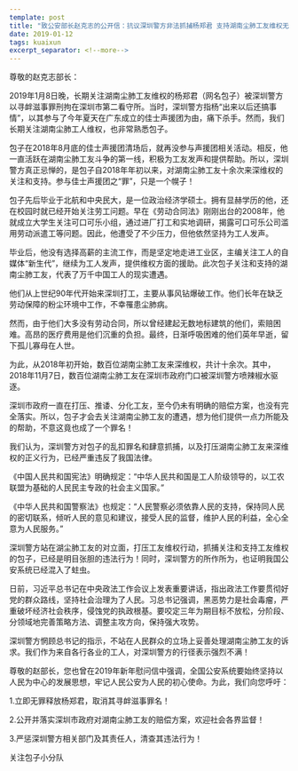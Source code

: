 ```yaml
---
template: post
title: "致公安部长赵克志的公开信：抗议深圳警方非法抓捕杨郑君 支持湖南尘肺工友维权无罪"
date: 2019-01-12
tags: kuaixun
excerpt_separator: <!--more-->
---
```


尊敬的赵克志部长：

2019年1月8日晚，长期关注湖南尘肺工友维权的杨郑君（网名包子）被深圳警方以寻衅滋事罪刑拘在深圳市第二看守所。当时，深圳警方指杨“出来以后还搞事情”，以其参与了今年夏天在广东成立的佳士声援团为由，痛下杀手。然而，我们长期关注湖南尘肺工人维权，也非常熟悉包子。

包子在2018年8月底的佳士声援团清场后，就再没参与声援团相关活动。相反，他一直活跃在湖南尘肺工友斗争的第一线，积极为工友发声和提供帮助。所以，深圳警方真正忌惮的，是包子自2018年年初以来，对湖南尘肺工友十余次来深维权的关注和支持。参与佳士声援团之“罪”，只是一个幌子！

包子先后毕业于北航和中央民大，是一位政治经济学硕士。拥有显赫学历的他，还在校园时就已经开始关注劳工问题。早在《劳动合同法》刚刚出台的2008年，他就成立大学生关注可口可乐小组，通过进厂打工和实地调研，揭露可口可乐公司滥用劳动派遣工等问题。因此，他遭受了不少压力，但他依然坚持为工人发声。

毕业后，他没有选择高薪的主流工作，而是坚定地走进工业区，主编关注工人的自媒体“新生代”，继续为工人发声，提供维权方面的援助。此次包子关注和支持的湖南尘肺工友，代表了万千中国工人的现实遭遇。

他们从上世纪90年代开始来深圳打工，主要从事风钻爆破工作。他们长年在缺乏劳动保障的粉尘环境中工作，不幸罹患尘肺病。

然而，由于他们大多没有劳动合同，所以曾经建起无数地标建筑的他们，索赔困难。高昂的医疗费用是他们沉重的负担。最终，日渐呼吸困难的他们英年早逝，留下孤儿寡母在人世。

为此，从2018年初开始，数百位湖南尘肺工友来深维权，共计十余次。其中，2018年11月7日，数百位湖南尘肺工友在深圳市政府门口被深圳警方喷辣椒水驱逐。

深圳市政府一直在打压、推诿、分化工友，至今仍未有明确的赔偿方案，也没有完全落实。所以，包子才会去关注湖南尘肺工友的遭遇，想为他们提供一点力所能及的帮助，不意这竟也成了一个罪名！

我们认为，深圳警方对包子的乱扣罪名和肆意抓捕，以及打压湖南尘肺工友来深维权的正义行为，已经严重违反了我国法律。

《中国人民共和国宪法》明确规定：“中华人民共和国是工人阶级领导的，以工农联盟为基础的人民民主专政的社会主义国家。”

《中华人民共和国警察法》也规定：“人民警察必须依靠人民的支持，保持同人民的密切联系，倾听人民的意见和建议，接受人民的监督，维护人民的利益，全心全意为人民服务。”

深圳警方站在湖尘肺工友的对立面，打压工友维权行动，抓捕关注和支持工友维权的包子，已经是明目张胆的违法行为！同时，深圳警方的所作所为，也证明我国公安系统已经混入了蛀虫。

日前，习近平总书记在中央政法工作会议上发表重要讲话，指出政法工作要贯彻好党的群众路线，坚持社会治理为了人民。习总书记强调，黑恶势力是社会毒瘤，严重破坏经济社会秩序，侵蚀党的执政根基。要咬定三年为期目标不放松，分阶段、分领域地完善策略方法、调整主攻方向，保持强大攻势。

深圳警方惘顾总书记的指示，不站在人民群众的立场上妥善处理湖南尘肺工友的诉求。我们作为来自各行各业的工人，对深圳警方的行径表示强烈不满！

尊敬的赵部长，您也曾在2019年新年慰问信中强调，全国公安系统要始终坚持以人民为中心的发展思想，牢记人民公安为人民的初心使命。为此，我们向您呼吁：

1.立即无罪释放杨郑君，取消其寻衅滋事罪名！

2.公开并落实深圳市政府对湖南尘肺工友的赔偿方案，欢迎社会各界监督！

3.严惩深圳警方相关部门及其责任人，清查其违法行为！

关注包子小分队

